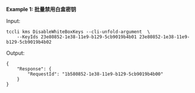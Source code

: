 **Example 1: 批量禁用白盒密钥**



Input: 

```
tccli kms DisableWhiteBoxKeys --cli-unfold-argument  \
    --KeyIds 23e80852-1e38-11e9-b129-5cb9019b4b01 23e80852-1e38-11e9-b129-5cb9019b4b02
```

Output: 
```
{
    "Response": {
        "RequestId": "1b580852-1e38-11e9-b129-5cb9019b4b00"
    }
}
```

